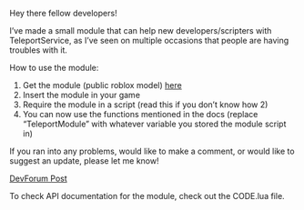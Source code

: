 Hey there fellow developers!

I’ve made a small module that can help new developers/scripters with TeleportService, as I’ve seen on multiple occasions that people are having troubles with it.

How to use the module:

1. Get the module (public roblox model) [here](https://www.roblox.com/library/8462256140/TeleportService-But-Easier)
2. Insert the module in your game
3. Require the module in a script (read this if you don’t know how 2)
4. You can now use the functions mentioned in the docs (replace “TeleportModule” with whatever variable you stored the module      script in)

If you ran into any problems, would like to make a comment, or would like to suggest an update, please let me know!

[DevForum Post](https://devforum.roblox.com/t/teleportservice-but-easier-modulescript/1615206)


To check API documentation for the module, check out the CODE.lua file.

